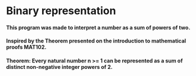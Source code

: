 # Binary representation

#### This program was made to interpret a number as a sum of powers of two.
#### Inspired by the Theorem presented on the introduction to mathematical proofs MAT102.
#### Theorem: Every natural number n >= 1 can be represented as a sum of distinct non-negative integer powers of 2.